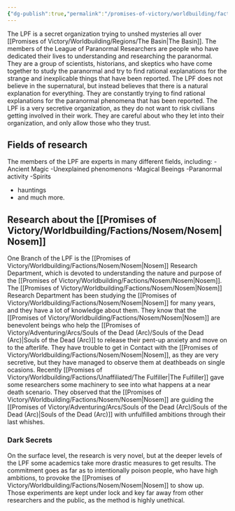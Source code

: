 ```yaml
---
{"dg-publish":true,"permalink":"/promises-of-victory/worldbuilding/factions/lpf/league-of-paranormal-researchers/","title":"League of Paranormal Researchers","noteIcon":"Faction","created":"2023-01-25T02:26:54.144+01:00","updated":"2023-04-13T23:05:32.682+02:00"}
---
```


The LPF is a secret organization trying to unshed mysteries all over [[Promises of Victory/Worldbuilding/Regions/The Basin\|The Basin]].
The members of the League of Paranormal Researchers are people who have dedicated their lives to understanding and researching the paranormal. They are a group of scientists, historians, and skeptics who have come together to study the paranormal and try to find rational explanations for the strange and inexplicable things that have been reported.
The LPF does not believe in the supernatural, but instead believes that there is a natural explanation for everything. They are constantly trying to find rational explanations for the paranormal phenomena that has been reported.
The LPF is a very secretive organization, as they do not want to risk civilians getting involved in their work. They are careful about who they let into their organization, and only allow those who they trust.


## Fields of research

The members of the LPF are experts in many different fields, including:
-Ancient Magic
-Unexplained phenomenons
-Magical Beeings
-Paranormal activity
-Spirits

- hauntings
- and much more.

## Research about the [[Promises of Victory/Worldbuilding/Factions/Nosem/Nosem\|Nosem]]

One Branch of the LPF is the [[Promises of Victory/Worldbuilding/Factions/Nosem/Nosem\|Nosem]] Research Department, which is devoted to understanding the nature and purpose of the [[Promises of Victory/Worldbuilding/Factions/Nosem/Nosem\|Nosem]].
The [[Promises of Victory/Worldbuilding/Factions/Nosem/Nosem\|Nosem]] Research Department has been studying the [[Promises of Victory/Worldbuilding/Factions/Nosem/Nosem\|Nosem]] for many years, and they have a lot of knowledge about them. They know that the [[Promises of Victory/Worldbuilding/Factions/Nosem/Nosem\|Nosem]] are benevolent beings who help the [[Promises of Victory/Adventuring/Arcs/Souls of the Dead (Arc)/Souls of the Dead (Arc)\|Souls of the Dead (Arc)]] to release their pent-up anxiety and move on to the afterlife.
They have trouble to get in Contact with the [[Promises of Victory/Worldbuilding/Factions/Nosem/Nosem\|Nosem]], as they are very secretive, but they have managed to observe them at deathbeads on single ocasions.
Recently [[Promises of Victory/Worldbuilding/Factions/Unaffiliated/The Fulfiller\|The Fulfiller]] gave some researchers some machinery to see into what happens at a near death scenario.
They observed that the [[Promises of Victory/Worldbuilding/Factions/Nosem/Nosem\|Nosem]] are guiding the [[Promises of Victory/Adventuring/Arcs/Souls of the Dead (Arc)/Souls of the Dead (Arc)\|Souls of the Dead (Arc)]] with unfulfilled ambitions through their last whishes.

### Dark Secrets

On the surface level, the research is very novel, but at the deeper levels of the LPF some academics take more drastic measures to get results.
The commitment goes as far as to intentionally poison people, who have high ambitions, to provoke the [[Promises of Victory/Worldbuilding/Factions/Nosem/Nosem\|Nosem]] to show up.  
Those experiments are kept under lock and key far away from other researchers and the public, as the method is highly unethical. 
